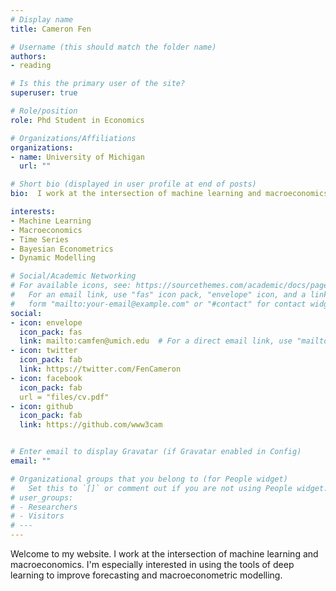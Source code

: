 ```yaml
---
# Display name
title: Cameron Fen

# Username (this should match the folder name)
authors:
- reading

# Is this the primary user of the site?
superuser: true

# Role/position
role: Phd Student in Economics

# Organizations/Affiliations
organizations:
- name: University of Michigan
  url: ""

# Short bio (displayed in user profile at end of posts)
bio:  I work at the intersection of machine learning and macroeconomics.  I'm especially interested in using the tools of deep learning to improve forecasting as well as macroeconometric modelling.  

interests:
- Machine Learning
- Macroeconomics
- Time Series
- Bayesian Econometrics
- Dynamic Modelling

# Social/Academic Networking
# For available icons, see: https://sourcethemes.com/academic/docs/page-builder/#icons
#   For an email link, use "fas" icon pack, "envelope" icon, and a link in the
#   form "mailto:your-email@example.com" or "#contact" for contact widget.
social:
- icon: envelope
  icon_pack: fas
  link: mailto:camfen@umich.edu  # For a direct email link, use "mailto:camfen@umich.edu".
- icon: twitter
  icon_pack: fab
  link: https://twitter.com/FenCameron
- icon: facebook
  icon_pack: fab
  url = "files/cv.pdf"
- icon: github
  icon_pack: fab
  link: https://github.com/www3cam


# Enter email to display Gravatar (if Gravatar enabled in Config)
email: ""

# Organizational groups that you belong to (for People widget)
#   Set this to `[]` or comment out if you are not using People widget.
# user_groups:
# - Researchers
# - Visitors
# ---
---
```

Welcome to my website.  I work at the intersection of machine learning and macroeconomics.  I'm especially interested in using the tools of deep learning to improve forecasting and macroeconometric modelling.  
